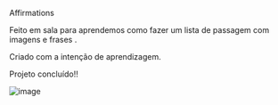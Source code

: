 
Affirmations 

Feito em sala para aprendemos como fazer um lista de passagem com imagens e frases .

Criado com a intenção de aprendizagem.

Projeto concluído!!


![image](C:\Users\olive\Downloads\img)